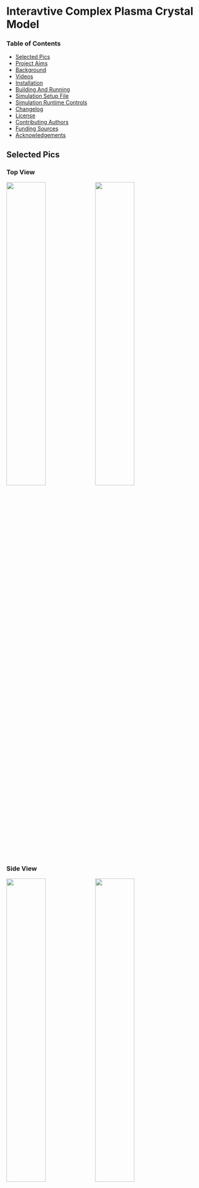 # Interavtive Complex Plasma Crystal Model

### Table of Contents
- [Selected Pics](#selected-pics)
- [Project Aims](#project-aims)
- [Background](#background)
- [Videos](#videos)
- [Installation](#installation)
- [Building And Running](#building-and-running)
- [Simulation Setup File](#simulation-setup-file)
- [Simulation Runtime Controls](#simulation-runtime-controls)
- [Changelog](#changelog)
- [License](#license)
- [Contributing Authors](#contributing-authors)
- [Funding Sources](#funding-sources)
- [Acknowledgements](#acknowledgements)

<a id="selected-pics"></a>  
## Selected Pics
### Top View
<img src="ReadMeImages/TopView1.jpeg" width=45% height=45% class='center'></img>
<img src="ReadMeImages/TopView2.jpeg" width=45% height=45% class='center'></img>
### Side View
<img src="ReadMeImages/SideView1.jpeg" width=45% height=45% class='center'></img>
<img src="ReadMeImages/SideView2.jpeg" width=45% height=45% class='center'></img>

<a id="project-aims"></a>  
## Project Aims
Our project has three key objectives:
1. Utilize N-body techniques to simulate 2-D complex plasma crystals.
2. Extend the static point charge model for simulating ion wakes to a dynamic, self-adjusting model.
3. Determine if the new model can replicate phenomena observed in the lab, such as spinning particle pairs.

We hope that the model will help researchers gain a deeper understanding of how dust particles behave in a complex plasma.

<a id="background"></a>
## Background 
A complex plasma is a type of plasma that contains nanometer to micron-sized particles, commonly referred to as dust. In typical laboratory conditions, these dust grains tend to accumulate more electrons than ions on their surfaces, resulting in a negative charge. The behavior of these charged dust particles within the plasma environment has significant implications across various fields, including the self-assembly of nanostructures, dust removal in semiconductor fabrication and fusion reactors, and as a mechanism for planet formation in astrophysics.

Experimentalists study the interaction between dust and ion flows in a complex plasma by confining and levitating the charged dust using an electric field. Under specific conditions, the dust particles can spontaneously arrange themselves into highly structured two-dimensional configurations, forming what is known as a complex plasma crystal. The flow of ions in the system creates regions of positive charge downstream of the dust, known as ion wake fields.

This non-Hamiltonian system is believed to be responsible for the emergence of spinning particle pairs, known as torsions, within the crystal. To further understand this mechanism, we have developed a computer model accelerated using NVIDIA GPUs. This model enables one to simulate and study the behavior of complex plasma crystals, providing valuable insights into the dynamics of these systems.

<a id="videos"></a>
## Videos

Video1 Crystal Formation: 		https://www.youtube.com/watch?v=MXQDr_bA62M  
Video2 Bells and Whistles: 		https://www.youtube.com/watch?v=Tvllwu-McAM  
Video3 Stochastic Action: 		https://www.youtube.com/watch?v=cgIxpmFko5U  
Video4 Static Point Charge: 		https://www.youtube.com/watch?v=NF37KNw5gjM  
Video5 Naive Vanishing Point Charge: 	https://youtu.be/QtZu3ZnpwPU  
Video6 Lifting Dust Grains: 		https://youtu.be/DYISpk_JgEg  
Video7 Classical Torsion: 		https://www.youtube.com/watch?v=2yQZqmFXF1U  
Video8 Crystal and Torsion Forming: 	https://youtu.be/462vpwLTDKI  

<a id="installation"></a>
## Installation
### Hardware Requirements:
- This simulation requires a CUDA-enabled GPU from Nvidia. Click <a href="https://developer.nvidia.com/cuda-gpus">here </a> for a list of GPUs.

| *Note: These are guidelines, not rules | CPU                            | GPU                   | RAM       |
|----------------------------------------|--------------------------------|-----------------------|-----------|
| Minimum:                               | AMD/Intel Six-Core Processor   | Any CUDA-Enabled GPU  | 16GB DDR4 |
| Recommended:                           | AMD/Intel Eight-Core Processor | RTX 3090/Quadro A6000 | 32GB DDR5 |

### Software Requirements:

#### Disclosure: This simulation only works on Linux-based distros currently. All development and testing was done in Ubuntu 20.04/22.04

#### This Repository contains the following:
- [Nsight Visual Studio Code Edition](https://developer.nvidia.com/nsight-visual-studio-code-edition)
- [CUDA](https://developer.nvidia.com/cuda-downloads)
   - OpenGL
        - [Nvidia Driver For OpenGL](https://developer.nvidia.com/opengl-driver)
        - [OpenGL Index](https://www.khronos.org/registry/OpenGL/index_gl.php)
#### Linux (Ubuntu/Debian)
  Install Nvidia CUDA Toolkit:

    sudo apt install nvidia-cuda-toolkit

  Install Mesa Utils:

    sudo apt install mesa-utils

<a id="building-and-running"></a>    
## Building and Running

### Building (Note: this must be done after every code change)

  Navigate to the cloned folder and run the following command to build and compile the simulation:

    ./compile
    
    If it gives you a Permission error type
    chmod 777 ./compile
    then type
    ./compile

### Running
  After compiling, run the simulation:

    ./run

<a id="simulation-setup-file"></a>    
## Simulation Setup File 
	The simulationSetup file is read in at the start of every simulation. 
	To change constants in the program simply change them in this file before the program is run. 
	You do not need to recompile the code. Be carful not to use the equal sign if you add a coment.
	The code keys in on equal signs to read in constants. 

<a id="simulation-runtime-controls"></a>
## Simulation Runtime Controls
  
  <img src="ReadMeImages/commands.png" width=80% height=80%>

<a id="changelog"></a>
## Changelog

Refer to the changelog for details.

<a id="license"></a>
## License
  - This code is protected by the MIT License and is free to use for personal and academic use.
  - The Particle Modeling Group reserves the right to change this policy at any time.

<a id="contributing-authors"></a>
## Contributing Authors
  - Zachary Watson
  - Jorge Martinez Ortiz
  - Samuel Garcia-Rodriguez
  - Katrina Vermillion
  - Parker Adamson
  - Calvin Carmichael
  - Lorin Matthews
  - Truell Hyde
  - Bryant Wyatt

<a id="funding-sources"></a>  
## Funding Sources
This research was supported by the NVIDIA cooperation’s Applied Research Accelerator
Program.

<a id="acknowledgements"></a>
## Acknowledgements
We would like to thank Tarleton State University’s Mathematics Department for the use of their 
High-Performance Computing lab and the Center for Astrophysics, Space Physics, 
and Engineering Research (CASPER) at Baylor University for access to their complex plasma lab.
